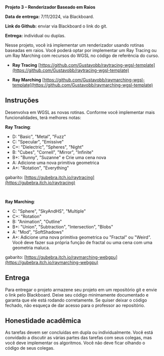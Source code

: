 
**Projeto 3 – Renderizador Baseado em Raios**

**Data de entrega:** 7/11/2024, via Blackboard.

**Link do Github:** enviar via Blackboard o link do git.

**Entrega:** individual ou duplas.

Nesse projeto, você irá implementar um renderizador usando rotinas baseadas em raios. Você poderá optar por implementar um Ray Tracing ou um Ray Marching com recursos do WGSL no código de referência do curso.

- **Ray Tracing** [https://github.com/Gustavobb/raytracing-wgsl-template](https://github.com/Gustavobb/raytracing-wgsl-template)

- **Ray Marching** [https://github.com/Gustavobb/raymarching-wgsl-template](https://github.com/Gustavobb/raymarching-wgsl-template)

## Instruções

Desenvolva em WGSL as novas rotinas. Conforme você implementar mais funcionalidades, terá melhores notas:

__Ray Tracing__:

- D: "Basic", "Metal", "Fuzz"
- C: "Specular", "Emissive"
- C+: "Dielectric", "Spheres", "Night"
- B: "Cubes", "Cornell", "Mirror", "Infinite"
- B+: "Bunny", "Suzanne" e Crie uma cena nova
- A: Adicione uma nova primitiva geometrica
- A+: "Rotation", "Everything"

gabarito: [https://gubebra.itch.io/raytracing](https://gubebra.itch.io/raytracing)

<br>

__Ray Marching__:

- C: "Sphere", "SkyAndHS", "Multiple"
- C+: "Rotation"
- B: "Animation", "Outline"
- B+: "Union", "Subtraction", "Intersection", "Blobs"
- A: "Mod", "SoftShadows"
- A+: Adicione uma nova primitiva geometrica ou "Fractal" ou "Weird". Você deve fazer sua própria função de fractal ou uma cena com uma geometria maluca.

gabarito: [https://gubebra.itch.io/raymarching-webgpu](https://gubebra.itch.io/raymarching-webgpu)

## Entrega

Para entregar o projeto armazene seu projeto em um repositório git e envie o link pelo Blackboard. Deixe seu código minimamente documentado e garanta que ele está rodando corretamente. Se quiser deixar o código fechado, não esqueça de dar acesso para o professor ao repositório.


## Honestidade acadêmica

As tarefas devem ser concluídas em dupla ou individualmente. Você está convidado a discutir as várias partes das tarefas com seus colegas, mas você deve implementar os algoritmos. Você não deve ficar olhando o código de seus colegas.
